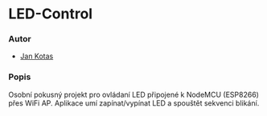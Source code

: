 # LED-Control

### Autor
* [Jan Kotas](https://github.com/kotasjn)

### Popis
Osobní pokusný projekt pro ovládaní LED připojené k NodeMCU (ESP8266) přes WiFi AP. Aplikace umí zapínat/vypínat LED a spouštět sekvenci blikání.

